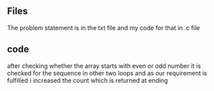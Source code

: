 ## Files
The problem statement is in the txt file and my code for that in .c file
## code
after checking whether the array starts with even or odd number it is checked for the sequence in other two loops 
and as our requirement is fulfilled i increased the count which is returned at ending
